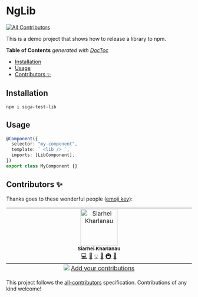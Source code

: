 # NgLib

<!-- ALL-CONTRIBUTORS-BADGE:START - Do not remove or modify this section -->

[![All Contributors](https://img.shields.io/badge/all_contributors-1-orange.svg?style=flat-square)](#contributors-)

<!-- ALL-CONTRIBUTORS-BADGE:END -->

This is a demo project that shows how to release a library to npm.

<!-- START doctoc generated TOC please keep comment here to allow auto update -->
<!-- DON'T EDIT THIS SECTION, INSTEAD RE-RUN doctoc TO UPDATE -->

**Table of Contents** _generated with [DocToc](https://github.com/thlorenz/doctoc)_

- [Installation](#installation)
- [Usage](#usage)
- [Contributors ✨](#contributors-)

<!-- END doctoc generated TOC please keep comment here to allow auto update -->

## Installation

```
npm i siga-test-lib
```

## Usage

```typescript
@Component({
  selector: "my-component",
  template: ` <lib /> `,
  imports: [LibComponent],
})
export class MyComponent {}
```

## Contributors ✨

Thanks goes to these wonderful people ([emoji key](https://allcontributors.org/docs/en/emoji-key)):

<!-- ALL-CONTRIBUTORS-LIST:START - Do not remove or modify this section -->
<!-- prettier-ignore-start -->
<!-- markdownlint-disable -->
<table>
  <tbody>
    <tr>
      <td align="center" valign="top" width="14.28%"><a href="https://s1ga.github.io/curriculum-vitae/"><img src="https://avatars.githubusercontent.com/u/59233853?v=4?s=100" width="100px;" alt="Siarhei Kharlanau"/><br /><sub><b>Siarhei Kharlanau</b></sub></a><br /><a href="https://github.com/Siarhei/ng-lib-test/commits?author=s1ga" title="Code">💻</a> <a href="https://github.com/Siarhei/ng-lib-test/commits?author=s1ga" title="Documentation">📖</a> <a href="#example-s1ga" title="Examples">💡</a> <a href="#ideas-s1ga" title="Ideas, Planning, & Feedback">🤔</a> <a href="#infra-s1ga" title="Infrastructure (Hosting, Build-Tools, etc)">🚇</a> <a href="#maintenance-s1ga" title="Maintenance">🚧</a></td>
    </tr>
  </tbody>
  <tfoot>
    <tr>
      <td align="center" size="13px" colspan="7">
        <img src="https://raw.githubusercontent.com/all-contributors/all-contributors-cli/1b8533af435da9854653492b1327a23a4dbd0a10/assets/logo-small.svg">
          <a href="https://all-contributors.js.org/docs/en/bot/usage">Add your contributions</a>
        </img>
      </td>
    </tr>
  </tfoot>
</table>

<!-- markdownlint-restore -->
<!-- prettier-ignore-end -->

<!-- ALL-CONTRIBUTORS-LIST:END -->

This project follows the [all-contributors](https://github.com/all-contributors/all-contributors) specification. Contributions of any kind welcome!
